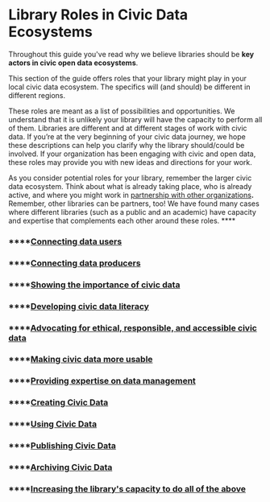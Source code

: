 # Library Roles in Civic Data Ecosystems

Throughout this guide you've read why we believe libraries should be **key actors in civic open data ecosystems**.

This section of the guide offers roles that your library might play in your local civic data ecosystem.  The specifics will \(and should\) be different in different regions.

These roles are meant as a list of possibilities and opportunities. We understand that it is unlikely your library will have the capacity to perform all of them.  Libraries are different and at different stages of work with civic data. If you’re at the very beginning of your civic data journey, we hope these descriptions can help you clarify why the library should/could be involved. If your organization has been engaging with civic and open data, these roles may provide you with new ideas and directions for your work.

As you consider potential roles for your library, remember the larger civic data ecosystem. Think about what is already taking place, who is already active, and where you might work in [partnership with other organizations](https://civic-switchboard.gitbook.io/guide/engaging/finding-a-data-intermediary-partne)**.** Remember, other libraries can be partners, too! We have found many cases where different libraries \(such as a public and an academic\) have capacity and expertise that complements each other around these roles.   ****

### \*\*\*\*[**Connecting data users**](https://civic-switchboard.gitbook.io/guide/activating/typology-of-library-roles/connecting-data-users)

### \*\*\*\*[**Connecting data producers** ](https://civic-switchboard.gitbook.io/guide/activating/typology-of-library-roles/connecting-data-producers)

### \*\*\*\*[**Showing the importance of civic data** ](https://civic-switchboard.gitbook.io/guide/activating/typology-of-library-roles/showing-importance-civic-data)

### \*\*\*\*[**Developing civic data literacy**](https://civic-switchboard.gitbook.io/guide/activating/typology-of-library-roles/developing-civic-data-literacy)

### \*\*\*\*[**Advocating for ethical, responsible, and accessible civic data** ](https://civic-switchboard.gitbook.io/guide/activating/typology-of-library-roles/advocating)

### \*\*\*\*[**Making civic data more usable** ](https://civic-switchboard.gitbook.io/guide/activating/typology-of-library-roles/making-civic-data-more-usable)

### \*\*\*\*[**Providing expertise on data management** ](https://civic-switchboard.gitbook.io/guide/activating/typology-of-library-roles/providing-expertise-on-civic-data)

### \*\*\*\*[**Creating Civic Data** ](https://civic-switchboard.gitbook.io/guide/activating/typology-of-library-roles/creating-civic-data)

### \*\*\*\*[**Using Civic Data** ](https://civic-switchboard.gitbook.io/guide/activating/typology-of-library-roles/using-civic-data)

### \*\*\*\*[**Publishing Civic Data** ](https://civic-switchboard.gitbook.io/guide/activating/typology-of-library-roles/publishing-civic-data)

### \*\*\*\*[**Archiving Civic Data** ](https://civic-switchboard.gitbook.io/guide/activating/typology-of-library-roles/archiving-civic-data)

### \*\*\*\*[**Increasing the library's capacity to do all of the above** ](https://civic-switchboard.gitbook.io/guide/activating/typology-of-library-roles/increasing-the-librarys-capacity) 

